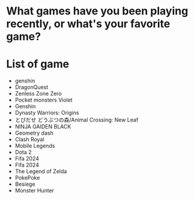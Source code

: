 # What games have you been playing recently, or what's your favorite game?
# List of game
- genshin
- DragonQuest
- Zenless Zone Zero
- Pocket monsters Violet
- Genshin
- Dynasty Warriors: Origins
- とびだせ どうぶつの森/Animal Crossing: New Leaf
- NINJA GAIDEN BLACK
- Geometry dash
- Clash Royal
- Mobile Legends
- Dota 2
- Fifa 2024
- Fifa 2024
- The Legend of Zelda
- PokePoke
- Besiege
- Monster Hunter

